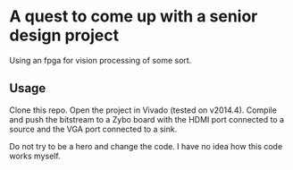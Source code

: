 # A quest to come up with a senior design project
Using an fpga for vision processing of some sort.

## Usage
Clone this repo. Open the project in Vivado (tested on v2014.4). Compile and push the bitstream to a Zybo board with the HDMI port connected to a source and the VGA port connected to a sink.

Do not try to be a hero and change the code. I have no idea how this code works myself.